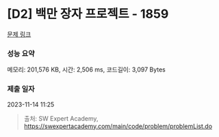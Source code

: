 # [D2] 백만 장자 프로젝트 - 1859 

[문제 링크](https://swexpertacademy.com/main/code/problem/problemDetail.do?contestProbId=AV5LrsUaDxcDFAXc) 

### 성능 요약

메모리: 201,576 KB, 시간: 2,506 ms, 코드길이: 3,097 Bytes

### 제출 일자

2023-11-14 11:25



> 출처: SW Expert Academy, https://swexpertacademy.com/main/code/problem/problemList.do